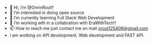 - 👋 Hi, I’m @OmmRout!!
- 👀 I’m interested in doing open source
- 🌱 I’m currently learning Full Stack Web Development
- 💞️ I’m working wth in a collabration with EraWithTech!!
- 📫 How to reach me just contact me on mail orout125406@gmail.com
- I am wotking on API development, Web development and FAST API.
<!---
OmmRout/OmmRout is a ✨ special ✨ repository because its `README.md` (this file) appears on your GitHub profile.
You can click the Preview link to take a look at your changes.
--->
